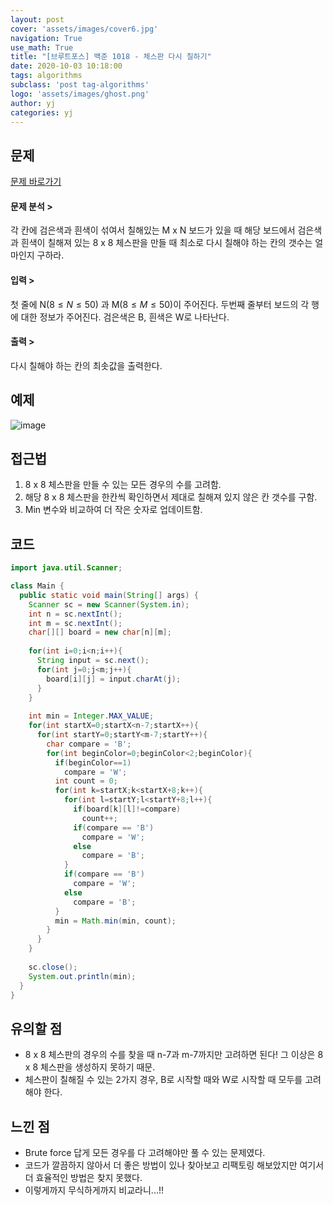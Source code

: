 ```yaml
---
layout: post
cover: 'assets/images/cover6.jpg'
navigation: True
use_math: True
title: "[브루트포스] 백준 1018 - 체스판 다시 칠하기"
date: 2020-10-03 10:18:00
tags: algorithms
subclass: 'post tag-algorithms'
logo: 'assets/images/ghost.png'
author: yj
categories: yj
---
```




## 문제

[문제 바로가기](https://www.acmicpc.net/problem/1018)

#### 문제 분석 >

각 칸에 검은색과 흰색이 섞여서 칠해있는 M x N 보드가 있을 때 해당 보드에서 검은색과 흰색이 칠해져 있는 8 x 8 체스판을 만들 때 최소로 다시 칠해야 하는 칸의 갯수는 얼마인지 구하라. 

#### 입력 > 

첫 줄에 N$(8\le N \le 50)$ 과 M$(8 \le M\le 50)$이 주어진다. 두번째 줄부터 보드의 각 행에 대한 정보가 주어진다. 검은색은 B, 흰색은 W로 나타난다. 

#### 출력 > 

다시 칠해야 하는 칸의 최솟값을 출력한다. 



## 예제

![image](https://user-images.githubusercontent.com/63405904/112264605-77645c80-8cb4-11eb-8409-c2dac955da02.png)

## 접근법

1. 8 x 8 체스판을 만들 수 있는 모든 경우의 수를 고려함.
2. 해당 8 x 8 체스판을 한칸씩 확인하면서 제대로 칠해져 있지 않은 칸 갯수를 구함. 
3. Min 변수와 비교하여 더 작은 숫자로 업데이트함. 



## 코드

```java
import java.util.Scanner;

class Main {
  public static void main(String[] args) {
    Scanner sc = new Scanner(System.in);
    int n = sc.nextInt();
    int m = sc.nextInt(); 
    char[][] board = new char[n][m];
    
    for(int i=0;i<n;i++){
      String input = sc.next();
      for(int j=0;j<m;j++){
        board[i][j] = input.charAt(j);
      }
    }
    
    int min = Integer.MAX_VALUE;
    for(int startX=0;startX<n-7;startX++){
      for(int startY=0;startY<m-7;startY++){
        char compare = 'B';
        for(int beginColor=0;beginColor<2;beginColor){
          if(beginColor==1)
            compare = 'W';
          int count = 0;
          for(int k=startX;k<startX+8;k++){
            for(int l=startY;l<startY+8;l++){
              if(board[k][l]!=compare)
                count++;
              if(compare == 'B')
                compare = 'W';
              else 
                compare = 'B';
            }
            if(compare == 'B')
              compare = 'W';
            else
              compare = 'B';
          }
          min = Math.min(min, count);
        }
      }
    }
    
    sc.close();
    System.out.println(min);
  }
}
```



## 유의할 점

* 8 x 8 체스판의 경우의 수를 찾을 때 n-7과 m-7까지만 고려하면 된다! 그 이상은 8 x 8 체스판을 생성하지 못하기 때문.
* 체스판이 칠해질 수 있는 2가지 경우, B로 시작할 때와 W로 시작할 때 모두를 고려해야 한다. 



## 느낀 점

* Brute force 답게 모든 경우를 다 고려해야만 풀 수 있는 문제였다. 
* 코드가 깔끔하지 않아서 더 좋은 방법이 있나 찾아보고 리팩토링 해보았지만 여기서 더 효율적인 방법은 찾지 못했다. 
* 이렇게까지 무식하게까지 비교라니...!!

